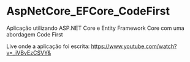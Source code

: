 # AspNetCore_EFCore_CodeFirst
Aplicação utilizando ASP.NET Core e Entity Framework Core com uma abordagem Code First

Live onde a aplicação foi escrita: https://www.youtube.com/watch?v=_iVBvEzCSVY&
